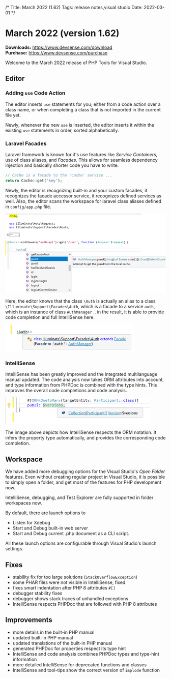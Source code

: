 /*
Title: March 2022 (1.62)
Tags: release notes,visual studio
Date: 2022-03-01
*/

# March 2022 (version 1.62)

**Downloads:** https://www.devsense.com/download<br/>
**Purchase:** https://www.devsense.com/purchase

Welcome to the March 2022 release of PHP Tools for Visual Studio.

## Editor

### Adding `use` Code Action

The editor inserts `use` statements for you; either from a code action over a class name, or when completing a class that is not imported in the current file yet.

Newly, whenever the new `use` is inserted, the editor inserts it within the existing `use` statements in order, sorted alphabetically.

### Laravel Facades

Laravel framework is known for it's use features like _Service Containers_, use of class aliases, and _Facades_. This allows for seamless dependency injection and basically shorter code you have to write.

```php
// Cache is a facade to the 'cache' service ...
return Cache::get('key');
```

Newly, the editor is recognizing built-in and your custom facades, it recognizes the facade accessor service, it recognizes defined services as well. Also, the editor scans the workspace for laravel class aliases defined in `config/app.php` file.

![Laravel Facades and class aliases](imgs/laravel-facades-aliases.png)

Here, the editor knows that the class `\Auth` is actually an alias to a class `\Illuminate\Support\Facades\Auth`, which is a facade to a service `auth`, which is an instance of class `AuthManager` .. in the result, it is able to provide code completion and full IntelliSense here.

![php visual studio facade tooltip](imgs/vs-facade-tooltip.png)

### IntelliSense

IntelliSense has been greatly improved and the integrated multilanguage manual updated. The code analysis now takes ORM attributes into account, and type information from PHPDoc is combined with the type hints. This improves the overall code completions and code analysis.

![ORM notation](imgs/orm-tooltip.png)

The image above depicts how IntelliSense respects the ORM notation. It infers the property type automatically, and provides the corresponding code completion.

## Workspace

We have added more debugging options for the Visual Studio's _Open Folder_ features. Even without creating regular project in Visual Studio, it is possible to simply open a folder, and get most of the features for PHP development now.

IntelliSense, debugging, and Test Explorer are fully supported in folder workspaces now.

By default, there are launch options to

- Listen for Xdebug
- Start and Debug built-in web server
- Start and Debug current .php document as a CLI script.

All these launch options are configurable through Visual Studio's launch settings.

## Fixes

- stability fix for too large solutions (`StackOverflowException`)
- some PHAR files were not visible in IntelliSense, fixed
- fixes smart indentation after PHP 8 attributes `#[]`
- debugger stability fixes
- debugger shows stack traces of unhandled exceptions
- IntelliSense respects PHPDoc that are followed with PHP 8 attributes

## Improvements

- more details in the built-in PHP manual
- updated built-in PHP manual
- updated translations of the built-in PHP manual
- generated PHPDoc for properties respect its type hint
- IntelliSense and code analysis combines PHPDoc types and type-hint information
- more detailed IntelliSense for deprecated functions and classes
- IntelliSense and tool-tips show the correct version of `implode` function
